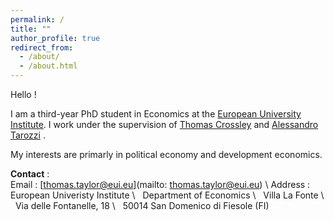 ```yaml
---
permalink: /
title: ""
author_profile: true
redirect_from: 
  - /about/
  - /about.html
---
```

Hello !

I am a third-year PhD student in Economics at the [European University Institute][eui_link]. I work under the supervision of [Thomas Crossley][crossley_link] and [Alessandro Tarozzi][tarozzi_link] . 

My interests are primarly in political economy and development economics. 


**Contact** :  
Email : [thomas.taylor@eui.eu](mailto: thomas.taylor@eui.eu) \\
Address : European Univeristy Institute \\
&nbsp;         Department of Economics \\
&nbsp;         Villa La Fonte \\
&nbsp;         Via delle Fontanelle, 18 \\
&nbsp;         50014 San Domenico di Fiesole (FI)


[eui_link]: https://eui.eu/economics
[tarozzi_link]: https://sites.google.com/site/alessandrotarozzi/home
[crossley_link]: https://sites.google.com/site/tfcrossley/
